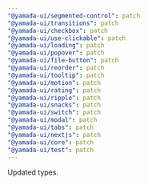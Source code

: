 ```yaml
---
"@yamada-ui/segmented-control": patch
"@yamada-ui/transitions": patch
"@yamada-ui/checkbox": patch
"@yamada-ui/use-clickable": patch
"@yamada-ui/loading": patch
"@yamada-ui/popover": patch
"@yamada-ui/file-button": patch
"@yamada-ui/reorder": patch
"@yamada-ui/tooltip": patch
"@yamada-ui/motion": patch
"@yamada-ui/rating": patch
"@yamada-ui/ripple": patch
"@yamada-ui/snacks": patch
"@yamada-ui/switch": patch
"@yamada-ui/modal": patch
"@yamada-ui/tabs": patch
"@yamada-ui/nextjs": patch
"@yamada-ui/core": patch
"@yamada-ui/test": patch
---
```


Updated types.
